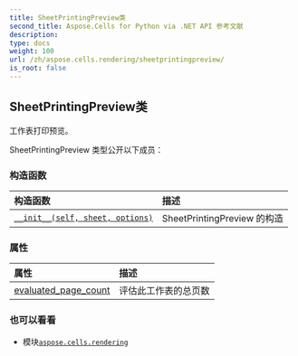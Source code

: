 ```yaml
---
title: SheetPrintingPreview类
second_title: Aspose.Cells for Python via .NET API 参考文献
description:
type: docs
weight: 100
url: /zh/aspose.cells.rendering/sheetprintingpreview/
is_root: false
---
```

## SheetPrintingPreview类
工作表打印预览。



SheetPrintingPreview 类型公开以下成员：

### 构造函数
|构造函数|描述|
| :- | :- |
| [`__init__(self, sheet, options)`](/cells/python-net/zh/aspose.cells.rendering/sheetprintingpreview/__init__/#aspose.cells.worksheet-aspose.cells.rendering.imageorprintoptions) | SheetPrintingPreview 的构造|


### 属性
|属性|描述|
| :- | :- |
| [evaluated_page_count](/cells/python-net/zh/aspose.cells.rendering/sheetprintingpreview/evaluated_page_count) |评估此工作表的总页数|



### 也可以看看
* 模块[`aspose.cells.rendering`](..)
